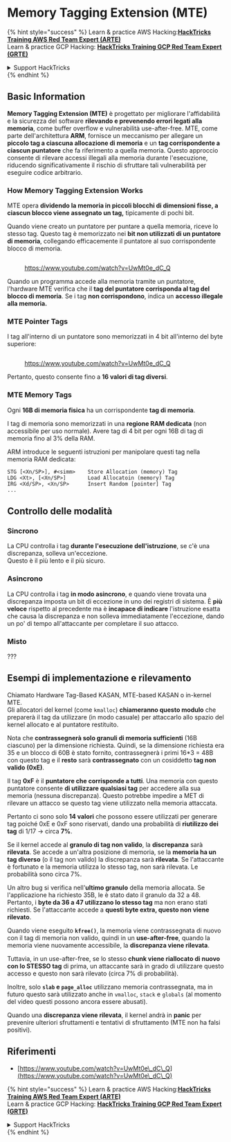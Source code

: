 # Memory Tagging Extension (MTE)

{% hint style="success" %}
Learn & practice AWS Hacking:<img src="/.gitbook/assets/arte.png" alt="" data-size="line">[**HackTricks Training AWS Red Team Expert (ARTE)**](https://training.hacktricks.xyz/courses/arte)<img src="/.gitbook/assets/arte.png" alt="" data-size="line">\
Learn & practice GCP Hacking: <img src="/.gitbook/assets/grte.png" alt="" data-size="line">[**HackTricks Training GCP Red Team Expert (GRTE)**<img src="/.gitbook/assets/grte.png" alt="" data-size="line">](https://training.hacktricks.xyz/courses/grte)

<details>

<summary>Support HackTricks</summary>

* Check the [**subscription plans**](https://github.com/sponsors/carlospolop)!
* **Join the** 💬 [**Discord group**](https://discord.gg/hRep4RUj7f) or the [**telegram group**](https://t.me/peass) or **follow** us on **Twitter** 🐦 [**@hacktricks\_live**](https://twitter.com/hacktricks\_live)**.**
* **Share hacking tricks by submitting PRs to the** [**HackTricks**](https://github.com/carlospolop/hacktricks) and [**HackTricks Cloud**](https://github.com/carlospolop/hacktricks-cloud) github repos.

</details>
{% endhint %}

## Basic Information

**Memory Tagging Extension (MTE)** è progettato per migliorare l'affidabilità e la sicurezza del software **rilevando e prevenendo errori legati alla memoria**, come buffer overflow e vulnerabilità use-after-free. MTE, come parte dell'architettura **ARM**, fornisce un meccanismo per allegare un **piccolo tag a ciascuna allocazione di memoria** e un **tag corrispondente a ciascun puntatore** che fa riferimento a quella memoria. Questo approccio consente di rilevare accessi illegali alla memoria durante l'esecuzione, riducendo significativamente il rischio di sfruttare tali vulnerabilità per eseguire codice arbitrario.

### **How Memory Tagging Extension Works**

MTE opera **dividendo la memoria in piccoli blocchi di dimensioni fisse, a ciascun blocco viene assegnato un tag,** tipicamente di pochi bit.&#x20;

Quando viene creato un puntatore per puntare a quella memoria, riceve lo stesso tag. Questo tag è memorizzato nei **bit non utilizzati di un puntatore di memoria**, collegando efficacemente il puntatore al suo corrispondente blocco di memoria.

<figure><img src="../../.gitbook/assets/image (1202).png" alt=""><figcaption><p><a href="https://www.youtube.com/watch?v=UwMt0e_dC_Q">https://www.youtube.com/watch?v=UwMt0e_dC_Q</a></p></figcaption></figure>

Quando un programma accede alla memoria tramite un puntatore, l'hardware MTE verifica che il **tag del puntatore corrisponda al tag del blocco di memoria**. Se i tag **non corrispondono**, indica un **accesso illegale alla memoria.**

### MTE Pointer Tags

I tag all'interno di un puntatore sono memorizzati in 4 bit all'interno del byte superiore:

<figure><img src="../../.gitbook/assets/image (1203).png" alt=""><figcaption><p><a href="https://www.youtube.com/watch?v=UwMt0e_dC_Q">https://www.youtube.com/watch?v=UwMt0e_dC_Q</a></p></figcaption></figure>

Pertanto, questo consente fino a **16 valori di tag diversi**.

### MTE Memory Tags

Ogni **16B di memoria fisica** ha un corrispondente **tag di memoria**.

I tag di memoria sono memorizzati in una **regione RAM dedicata** (non accessibile per uso normale). Avere tag di 4 bit per ogni 16B di tag di memoria fino al 3% della RAM.

ARM introduce le seguenti istruzioni per manipolare questi tag nella memoria RAM dedicata:
```
STG [<Xn/SP>], #<simm>    Store Allocation (memory) Tag
LDG <Xt>, [<Xn/SP>]       Load Allocatoin (memory) Tag
IRG <Xd/SP>, <Xn/SP>      Insert Random [pointer] Tag
...
```
## Controllo delle modalità

### Sincrono

La CPU controlla i tag **durante l'esecuzione dell'istruzione**, se c'è una discrepanza, solleva un'eccezione.\
Questo è il più lento e il più sicuro.

### Asincrono

La CPU controlla i tag **in modo asincrono**, e quando viene trovata una discrepanza imposta un bit di eccezione in uno dei registri di sistema. È **più veloce** rispetto al precedente ma è **incapace di indicare** l'istruzione esatta che causa la discrepanza e non solleva immediatamente l'eccezione, dando un po' di tempo all'attaccante per completare il suo attacco.

### Misto

???

## Esempi di implementazione e rilevamento

Chiamato Hardware Tag-Based KASAN, MTE-based KASAN o in-kernel MTE.\
Gli allocatori del kernel (come `kmalloc`) **chiameranno questo modulo** che preparerà il tag da utilizzare (in modo casuale) per attaccarlo allo spazio del kernel allocato e al puntatore restituito.

Nota che **contrassegnerà solo granuli di memoria sufficienti** (16B ciascuno) per la dimensione richiesta. Quindi, se la dimensione richiesta era 35 e un blocco di 60B è stato fornito, contrassegnerà i primi 16\*3 = 48B con questo tag e il **resto** sarà **contrassegnato** con un cosiddetto **tag non valido (0xE)**.

Il tag **0xF** è il **puntatore che corrisponde a tutti**. Una memoria con questo puntatore consente **di utilizzare qualsiasi tag** per accedere alla sua memoria (nessuna discrepanza). Questo potrebbe impedire a MET di rilevare un attacco se questo tag viene utilizzato nella memoria attaccata.

Pertanto ci sono solo **14 valori** che possono essere utilizzati per generare tag poiché 0xE e 0xF sono riservati, dando una probabilità di **riutilizzo dei tag** di 1/17 -> circa **7%**.

Se il kernel accede al **granulo di tag non valido**, la **discrepanza** sarà **rilevata**. Se accede a un'altra posizione di memoria, se la **memoria ha un tag diverso** (o il tag non valido) la discrepanza sarà **rilevata**. Se l'attaccante è fortunato e la memoria utilizza lo stesso tag, non sarà rilevata. Le probabilità sono circa 7%.

Un altro bug si verifica nell'**ultimo granulo** della memoria allocata. Se l'applicazione ha richiesto 35B, le è stato dato il granulo da 32 a 48. Pertanto, i **byte da 36 a 47 utilizzano lo stesso tag** ma non erano stati richiesti. Se l'attaccante accede a **questi byte extra, questo non viene rilevato**.

Quando viene eseguito **`kfree()`**, la memoria viene contrassegnata di nuovo con il tag di memoria non valido, quindi in un **use-after-free**, quando la memoria viene nuovamente accessibile, la **discrepanza viene rilevata**.

Tuttavia, in un use-after-free, se lo stesso **chunk viene riallocato di nuovo con lo STESSO tag** di prima, un attaccante sarà in grado di utilizzare questo accesso e questo non sarà rilevato (circa 7% di probabilità).

Inoltre, solo **`slab` e `page_alloc`** utilizzano memoria contrassegnata, ma in futuro questo sarà utilizzato anche in `vmalloc`, `stack` e `globals` (al momento del video questi possono ancora essere abusati).

Quando una **discrepanza viene rilevata**, il kernel andrà in **panic** per prevenire ulteriori sfruttamenti e tentativi di sfruttamento (MTE non ha falsi positivi).

## Riferimenti

* [https://www.youtube.com/watch?v=UwMt0e\_dC\_Q](https://www.youtube.com/watch?v=UwMt0e\_dC\_Q)

{% hint style="success" %}
Learn & practice AWS Hacking:<img src="/.gitbook/assets/arte.png" alt="" data-size="line">[**HackTricks Training AWS Red Team Expert (ARTE)**](https://training.hacktricks.xyz/courses/arte)<img src="/.gitbook/assets/arte.png" alt="" data-size="line">\
Learn & practice GCP Hacking: <img src="/.gitbook/assets/grte.png" alt="" data-size="line">[**HackTricks Training GCP Red Team Expert (GRTE)**<img src="/.gitbook/assets/grte.png" alt="" data-size="line">](https://training.hacktricks.xyz/courses/grte)

<details>

<summary>Support HackTricks</summary>

* Check the [**subscription plans**](https://github.com/sponsors/carlospolop)!
* **Join the** 💬 [**Discord group**](https://discord.gg/hRep4RUj7f) or the [**telegram group**](https://t.me/peass) or **follow** us on **Twitter** 🐦 [**@hacktricks\_live**](https://twitter.com/hacktricks\_live)**.**
* **Share hacking tricks by submitting PRs to the** [**HackTricks**](https://github.com/carlospolop/hacktricks) and [**HackTricks Cloud**](https://github.com/carlospolop/hacktricks-cloud) github repos.

</details>
{% endhint %}
